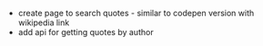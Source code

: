 - create page to search quotes - similar to codepen version with wikipedia link
- add api for getting quotes by author